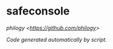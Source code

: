 # safeconsole

*philogy &lt;https://github.com/philogy&gt;*





*Code generated automatically by script.*



